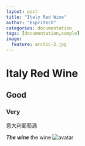 ```yaml
---
layout: post
title: "Italy Red Wine"
author: "Espritech"
categories: documentation
tags: [documentation,sample]
image:
  feature: arctic-2.jpg
---
```

# Italy Red Wine
## Good
### Very
意大利葡萄酒

***The wine***
the wine
![avatar](http://espritech.cn/assets/img/intaliy_wine_01.jpg)